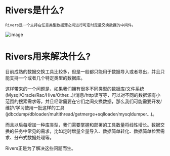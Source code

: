 # Rivers是什么?
    Rivers是一个支持在任意类型数据源之间进行可定时定量交换数据的中间件。 


![image](https://github.com/fnOpenSource/rivers/blob/master/architecture.png)

# Rivers用来解决什么?

目前成熟的数据交换工具比较多，但是一般都只能用于数据导入或者导出，并且只能支持一个或者几个特定类型的数据库。

这样带来的一个问题是，如果我们拥有很多不同类型的数据库/文件系统(Mysql/Oracle/Rac/Hive/Other…)/消息/http读写等，可以对不同的数据源有小范围的搜索需求等，并且经常需要在它们之间交换数据，那么我们可能需要开发/维护/学习使用一批这样的工具(jdbcdump/dbloader/multithread/getmerge+sqlloader/mysqldumper…)。

而且以后每增加一种库类型，我们需要掌握和部署的工具数量将线性增长。数据交换的任务中常见的需求，比如定时增量全量导入、数据简单转化、数据简单检索需求、分布式数据处理等。

Rivers正是为了解决这些问题而生。 
